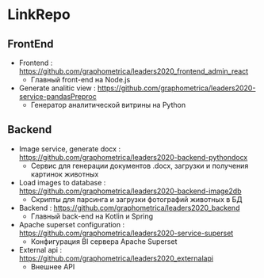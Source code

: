 # LinkRepo
## FrontEnd
* Frontend : https://github.com/graphometrica/leaders2020_frontend_admin_react
  * Главный front-end на Node.js
* Generate analitic view : https://github.com/graphometrica/leaders2020-service-pandasPreproc
  * Генератор аналитической витрины на Python
## Backend
* Image service, generate docx : https://github.com/graphometrica/leaders2020-backend-pythondocx
  * Сервис для генерации документов .docx, загрузки и получения картинок животных
* Load images to database : https://github.com/graphometrica/leaders2020-backend-image2db
  * Скрипты для парсинга и загрузки фотографий животных в БД
* Backend : https://github.com/graphometrica/leaders2020_backend
  * Главный back-end на Kotlin и Spring
* Apache superset configuration : https://github.com/graphometrica/leaders2020-service-superset
  * Конфигурация BI сервера Apache Superset
* External api : https://github.com/graphometrica/leaders2020_externalapi
  * Внешнее API
